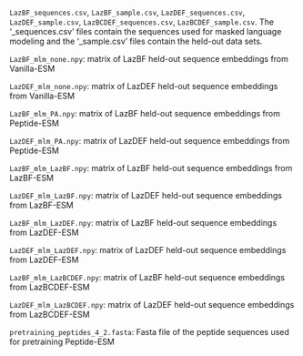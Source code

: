 `LazBF_sequences.csv`, `LazBF_sample.csv`, `LazDEF_sequences.csv`, `LazDEF_sample.csv`, `LazBCDEF_sequences.csv`, `LazBCDEF_sample.csv`. The ‘_sequences.csv’ files contain the sequences used for masked language modeling and the ‘_sample.csv’ files contain the held-out data sets.

`LazBF_mlm_none.npy`: matrix of LazBF held-out sequence embeddings from Vanilla-ESM

`LazDEF_mlm_none.npy`: matrix of LazDEF held-out sequence embeddings from Vanilla-ESM

`LazBF_mlm_PA.npy`: matrix of LazBF held-out sequence embeddings from Peptide-ESM

`LazDEF_mlm_PA.npy`: matrix of LazDEF held-out sequence embeddings from Peptide-ESM

`LazBF_mlm_LazBF.npy`: matrix of LazBF held-out sequence embeddings from LazBF-ESM

`LazDEF_mlm_LazBF.npy`: matrix of LazDEF held-out sequence embeddings from LazBF-ESM

`LazBF_mlm_LazDEF.npy`: matrix of LazBF held-out sequence embeddings from LazDEF-ESM

`LazDEF_mlm_LazDEF.npy`: matrix of LazDEF held-out sequence embeddings from LazDEF-ESM

`LazBF_mlm_LazBCDEF.npy`: matrix of LazBF held-out sequence embeddings from LazBCDEF-ESM

`LazDEF_mlm_LazBCDEF.npy`: matrix of LazDEF held-out sequence embeddings from LazBCDEF-ESM

`pretraining_peptides_4_2.fasta`: Fasta file of the peptide sequences used for pretraining Peptide-ESM
